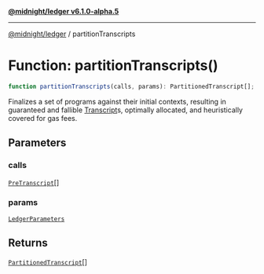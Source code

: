 [**@midnight/ledger v6.1.0-alpha.5**](../README.md)

***

[@midnight/ledger](../globals.md) / partitionTranscripts

# Function: partitionTranscripts()

```ts
function partitionTranscripts(calls, params): PartitionedTranscript[];
```

Finalizes a set of programs against their initial contexts,
resulting in guaranteed and fallible [Transcript](../type-aliases/Transcript.md)s, optimally
allocated, and heuristically covered for gas fees.

## Parameters

### calls

[`PreTranscript`](../classes/PreTranscript.md)[]

### params

[`LedgerParameters`](../classes/LedgerParameters.md)

## Returns

[`PartitionedTranscript`](../type-aliases/PartitionedTranscript.md)[]
